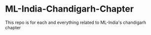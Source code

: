 # ML-India-Chandigarh-Chapter
This repo is for each and everything related to ML-India's chandigarh chapter
